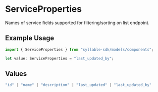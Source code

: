 # ServiceProperties

Names of service fields supported for filtering/sorting on list endpoint.

## Example Usage

```typescript
import { ServiceProperties } from "syllable-sdk/models/components";

let value: ServiceProperties = "last_updated_by";
```

## Values

```typescript
"id" | "name" | "description" | "last_updated" | "last_updated_by"
```